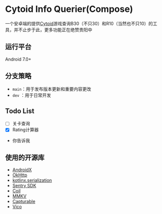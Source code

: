 # Cytoid Info Querier(Compose)

一个安卓端的提供[Cytoid](https://cytoid.io/)游戏查询B30（不只30）和R10（当然也不只10）的工具，并不止步于此，更多功能正在绝赞贵阳中

## 运行平台

Android 7.0+

## 分支策略

-  ```main```：用于发布版本更新和重要内容更改
-  ```dev``` ：用于日常开发

## Todo List

- [ ] 关卡查询
- [x] Rating计算器
- 你告诉我

## 使用的开源库

- [AndroidX](https://github.com/androidx/androidx)
- [OkHttp](https://github.com/square/okhttp)
- [kotlinx.serialization](https://github.com/Kotlin/kotlinx.serialization)
- [Sentry SDK](https://github.com/getsentry/sentry-java)
- [Coil](https://github.com/coil-kt/coil)
- [MMKV](https://github.com/Tencent/MMKV)
- [Capturable](https://github.com/PatilShreyas/Capturable)
- [Vico](https://github.com/patrykandpatrick/vico)